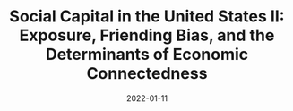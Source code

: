 ---
title: "Social Capital in the United States II: Exposure, Friending Bias, and the Determinants of Economic Connectedness"
collection: wps
coauthors: "Raj Chetty, Matthew O. Jackson, Johannes Stroebel, Theresa Kuchler, Nathaniel Hendren, Robert Fluegge, Sara Gong, Federico Gonzalez, Armelle Grondin, Matthew Jacob, Martin Koenen, Eduardo Laguna-Muggenburg, Florian Mudekereza, Tom Rutter, Nicolaj Thor, Wilbur Townsend, Ruby Zhang, Mike Bailey, Pablo Barberá, Monica Bhole, Nils Wernerfelt, and the Meta Core Data Science Team"
date: 2022-01-11
outcome: "Revise and Resubmit at <u>Nature</u>"
abstract: 
---
